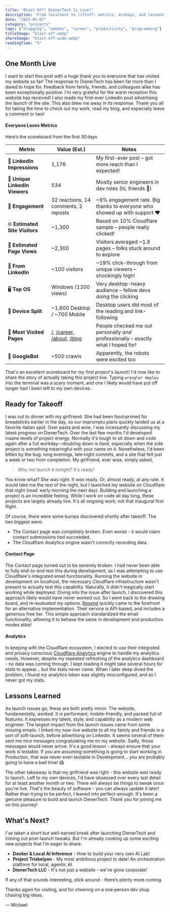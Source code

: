 ```yaml
---
title: "Blast Off! DienerTech Is Live!"
description: "From localhost to liftoff: metrics, mishaps, and lessons from shipping my personal dev hub in one adrenaline‑fueled night."
date: "2025-05-07"
category: "projects"
tags: ["blogging", "webdev", "career", "productivity", "programming"]
titleImage: "blast-off.webp"
shareImage: "blast-off-wide.webp"
readingTime: "5"
---
```


## One Month Live

I want to start this post with a huge thank you to everyone that has visited my website so far! The response to DienerTech has been far more than I dared to hope for. Feedback from family, friends, and colleagues alike has been exceptionally positive. I'm very grateful for the warm reception this website has received! I also made my first-ever Linkedin post advertising the launch of the site. This also blew me away in its response. Thank you all for taking the time to check out my work, read my blog, and especially leave a comment or two!

#### Everyone Loves Metrics

Here’s the scoreboard from the first 30 days

| Metric                         | Value (Est.)                         | Notes                                                                          |
| ------------------------------ | ------------------------------------ | ------------------------------------------------------------------------------ |
| 🧠 **LinkedIn Impressions**    | 1,176                                | My first-ever post – got more reach than I expected!                             |
| 👤 **Unique LinkedIn Viewers** | 534                                  | Mostly senior engineers in dev roles (hi, friends 👋)                          |
| 💬 **Engagement**              | 32 reactions, 14 comments, 2 reposts | \~9% engagement rate. Big thanks to everyone who showed up with support ❤️     |
| 🌐 **Estimated Site Visitors** | \~1,300                              | Based on 10% Cloudflare sample – people really clicked!                          |
| 📄 **Estimated Page Views**    | \~2,300                              | Visitors averaged \~1.8 pages – folks stuck around to explore                    |
| 🔗 **From LinkedIn**           | \~100 visitors                       | \~19% click-through from unique viewers – shockingly high!                       |
| 🖥️ **Top OS**                 | Windows (1200 views)          | Very desktop-heavy audience – fellow devs doing the clicking                     |
| 📱 **Device Split**            | \~1,600 Desktop / \~700 Mobile       | Desktop users did most of the reading and link-following                       |
| 🧭 **Most Visited Pages**      | [/](/), [/career](/career), [/about](/about), [/blog](/blog)    | People checked me out personally *and* professionally – exactly what I hoped for! |
| 🤖 **GoogleBot**               | \~500 crawls                         | Apparently, the robots were excited too                                        |


That's an excellent scoreboard for my first project's launch! I'd now like to share the story of actually taking this project live. Typing `wrangler deploy` into the terminal was a scary moment, and one I likely would have put off longer had I been left to my own devices.

## Ready for Takeoff

I was out to dinner with my girlfriend. She had been food‑primed for breadsticks earlier in the day, so our impromptu plans quickly landed us at a favorite Italian spot. Over pasta and wine, I was incessantly discussing my latest progress on DienerTech. Over the last few months I'd developed insane levels of project energy. Normally it's tough to sit down and code again after a full workday—doubling down is *hard*, especially when the side project is something meaningful with your name on it. Nonetheless, I'd been bitten by the bug: long evenings, late‑night commits, and a site that felt just a week or two from completion. My girlfriend, ever wise, simply asked, 
> Why not launch it tonight? It's ready!

You know what? She was right. It *was* ready. Or, almost ready, at any rate. It would take me the rest of the night, but I launched my website on Cloudflare that night (read: early morning the next day). Building and launching a project is an incredible feeling. While I work on code all day long, these projects are largely already live. It's all ongoing work; not that inaugural first flight.

Of course, there were some bumps discovered shortly after takeoff. The two biggest were:

- The Contact page was *completely* broken. Even worse - it would claim contact submissions had succeeded. 
- The Cloudflare Analytics engine wasn't correctly recording data. 

#### Contact Page
The Contact page turned out to be severely broken. I had never been able to fully end-to-end test this during development, as I was attempting to use Cloudflare's integrated email functionality. Running the website in development on localhost, the necessary Cloudflare infrastructure wasn't present to actually test this capability. Naturally, it didn't magically start working while deployed. Diving into the issue after launch, I discovered this approach likely would have never worked out. So I went back to the drawing board, and re-evaluated my options. [Resend](https://resend.com/) quickly came to the forefront for an alternative implementation. Their service is API-based, and includes a generous free tier. This simple approach standardized the email functionality, allowing it to behave the same in development and production modes alike!

#### Analytics
In keeping with the Cloudflare ecosystem, I elected to use their integrated and privacy conscious [Cloudflare Analytics](https://www.cloudflare.com/web-analytics/) engine to handle my analytics needs. However, despite my repeated refreshing of the analytics dashboard - no data was coming through. I kept reading it might take several hours for stats to appear... but the stats never came. When I later deep dived the problem, I found my analytics token was slightly misconfigured, and so I never got my stats. 

## Lessons Learned

As launch issues go, these are both pretty minor. The website, fundamentally, *worked*. It is performant, mobile-friendly, and packed full of features. It expresses my talent, style, and capability as a modern web engineer. The largest impact from the launch issues came from some missing emails. I linked my now-live website to all my family and friends in a sort of soft-launch, before advertising on Linkedin. It seems several of them sent me nice messages congratulating me on my website. Sadly, those messages would never arrive. It's a good lesson - always ensure that your work is testable. If you are assuming something is going to start working in Production, that was never even testable in Development... you are probably going to have a bad time! 😱

The other takeaway is that my girlfriend was right - this website *was* ready to launch. Left to my own devices, I'd have obsessed over every last detail for at least another month or two. There will always be things to tweak once you're live. That's the beauty of software - you can always update it later! Rather than trying to be perfect, I leaned into perfect-enough. It's been a genuine pleasure to build and launch DienerTech. Thank you for joining me on this journey!


## What's Next?

I've taken a short but well-earned break after launching DienerTech and ironing out post-launch tweaks. But I'm already cooking up some exciting new projects that I'm eager to share:

- **Docker & Local AI Inference** - How to build your very own AI Lab! 
- **Project Triskelyon** - My most ambitious project to date! An orchestration platform for local, agentic AI. 
- **DienerTech LLC** - It's not just a website - we've gone corporate! 

If any of that sounds interesting, stick around - there’s plenty more coming.


Thanks again for visiting, and for cheering on a one‑person dev shop chasing big ideas.

— Michael
